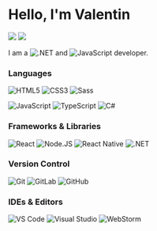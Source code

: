 # Hello, I'm Valentin

[![](https://img.shields.io/badge/-@valentinDiogo-494949?style=plastic&logo=github)](https://github.com/valentinDiogo)
[![](https://img.shields.io/badge/-@valentinDiogo-494949?style=plastic&logo=gitlab)](https://gitlab.com/valentinDiogo)

I am a ![.NET](https://img.shields.io/badge/.NET-5C2D91?style=for-the-badge&logo=appveyor&logo=.net) and ![JavaScript](https://img.shields.io/badge/JAVASCRIPT-323330?style=for-the-badge&logo=javascript&logoColor=F7DF1E) developer.

### Languages

![HTML5](https://img.shields.io/badge/-HTML5-%23E44D27?style=for-the-badge&logo=html5&logoColor=ffffff)
![CSS3](https://img.shields.io/badge/-CSS3-%231572B6?style=for-the-badge&logo=css3)
![Sass](https://img.shields.io/badge/-SASS-%23CC6699?style=for-the-badge&logo=sass&logoColor=ffffff)

![JavaScript](https://img.shields.io/badge/JAVASCRIPT-323330?style=for-the-badge&logo=javascript&logoColor=F7DF1E)
![TypeScript](https://img.shields.io/badge/TYPESCRIPT-007ACC?style=for-the-badge&logo=typescript&logoColor=ffffff)
![C#](https://img.shields.io/badge/C%23-%23239120?style=for-the-badge&logo=c-sharp&logoColor=white)

### Frameworks & Libraries

![React](https://img.shields.io/badge/REACT-%23282C34?style=for-the-badge&logo=react)
![Node.JS](https://img.shields.io/badge/NODE.JS-43853D?style=for-the-badge&logo=node.js&logoColor=ffffff)
![React Native](https://img.shields.io/badge/REACT%20NATIVE-%23282C34?style=for-the-badge&logo=react)
![.NET](https://img.shields.io/badge/.NET-5C2D91?style=for-the-badge&logo=.net)

### Version Control

![Git](https://img.shields.io/badge/-GIT-%23F05032?style=flat-square&logo=git&logoColor=%23ffffff)
![GitLab](https://img.shields.io/badge/-GITLAB-FCA121?style=flat-square&logo=gitlab)
![GitHub](https://img.shields.io/badge/-GITHUB-100000?style=flat-square&logo=github)

### IDEs & Editors

![VS Code](https://img.shields.io/badge/-VSCODE-%23007ACC?style=flat-square&logo=visual-studio-code)
![Visual Studio](https://img.shields.io/badge/-VISUAL%20STUDIO-663399?style=flat-square&logo=visual-studio)
![WebStorm](https://img.shields.io/badge/-WEBSTORM-143?style=flat-square&logo=webstorm&logoColor=white&color=black)
